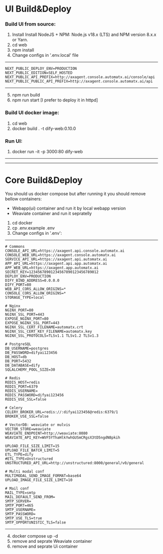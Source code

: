 # UI Build&Deploy

### Build UI from source:
1) Install Install NodeJS + NPM: Node.js v18.x (LTS) and NPM version 8.x.x or Yarn.
2) cd web
3) npm install
4) Change configs in '.env.local' file
***
    NEXT_PUBLIC_DEPLOY_ENV=PRODUCTION
    NEXT_PUBLIC_EDITION=SELF_HOSTED 
    NEXT_PUBLIC_API_PREFIX=http://axagent.console.automatx.ai/console/api
    NEXT_PUBLIC_PUBLIC_API_PREFIX=http://axagent.console.automatx.ai/api
***
5) npm run build
6) npm run start [I prefer to deploy it in httpd]

### Build UI docker image:
1) cd web
2) docker build . -t dify-web:0.10.0


### Run UI:
1) docker run -it -p 3000:80 dify-web

---
---

# Core Build&Deploy
You should us docker compose but after running it you should remove bellow containers:
 - Webapp(ui) container and run it by local webapp version
 - Weaviate container and run it sepratelly 

1) cd docker
2) cp .env.example .env
3) Change configs in '.env':
***
    # Commons
    CONSOLE_API_URL=https://axagent.api.console.automatx.ai
    CONSOLE_WEB_URL=https://axagent.console.automatx.ai
    SERVICE_API_URL=https://axagent.api.automatx.ai
    APP_API_URL=https://axagent.api.app.automatx.ai
    APP_WEB_URL=https://axagent.app.automatx.ai
    SECRET_KEY=12345678901234567890123456789012
    DEPLOY_ENV=PRODUCTION
    DIFY_BIND_ADDRESS=0.0.0.0
    DIFY_PORT=80
    WEB_API_CORS_ALLOW_ORIGINS=*
    CONSOLE_CORS_ALLOW_ORIGINS=*
    STORAGE_TYPE=local

    # Nginx
    NGINX_PORT=80
    NGINX_SSL_PORT=443
    EXPOSE_NGINX_PORT=80
    EXPOSE_NGINX_SSL_PORT=443
    NGINX_SSL_CERT_FILENAME=automatx.crt
    NGINX_SSL_CERT_KEY_FILENAME=automatx.key
    NGINX_SSL_PROTOCOLS=TLSv1.1 TLSv1.2 TLSv1.3
    
    # PostgreSQL
    DB_USERNAME=postgres
    DB_PASSWORD=difyai123456
    DB_HOST=db
    DB_PORT=5432
    DB_DATABASE=dify
    SQLALCHEMY_POOL_SIZE=30

    # Redis
    REDIS_HOST=redis
    REDIS_PORT=6379
    REDIS_USERNAME=
    REDIS_PASSWORD=difyai123456
    REDIS_USE_SSL=false
    
    # Celery
    CELERY_BROKER_URL=redis://:difyai123456@redis:6379/1
    BROKER_USE_SSL=false

    # VectorDB: weaviate or mulvis
    VECTOR_STORE=weaviate
    WEAVIATE_ENDPOINT=http://weaviate:8080
    WEAVIATE_API_KEY=WVF5YThaHlkYwhGUSmCRgsX3tD5ngdN8pkih
    
    UPLOAD_FILE_SIZE_LIMIT=15
    UPLOAD_FILE_BATCH_LIMIT=5
    ETL_TYPE=dify
    #ETL_TYPE=Unstructured
    UNSTRUCTURED_API_URL=http://unstructured:8000/general/v0/general
    
    # Multi modal conf
    MULTIMODAL_SEND_IMAGE_FORMAT=base64
    UPLOAD_IMAGE_FILE_SIZE_LIMIT=10

    # Mail conf
    MAIL_TYPE=smtp
    MAIL_DEFAULT_SEND_FROM=
    SMTP_SERVER=
    SMTP_PORT=465
    SMTP_USERNAME=
    SMTP_PASSWORD=
    SMTP_USE_TLS=true
    SMTP_OPPORTUNISTIC_TLS=false
***
4) docker compose up -d
5) remove and seprate Weaviate container
6) remove and seprate Ui container